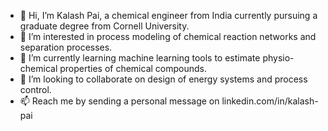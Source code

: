 - 👋 Hi, I’m Kalash Pai, a chemical engineer from India currently pursuing a graduate degree from Cornell University.
- 👀 I’m interested in process modeling of chemical reaction networks and separation processes.
- 🌱 I’m currently learning machine learning tools to estimate physio-chemical properties of chemical compounds.
- 💞️ I’m looking to collaborate on design of energy systems and process control.
- 📫 Reach me by sending a personal message on linkedin.com/in/kalash-pai 
